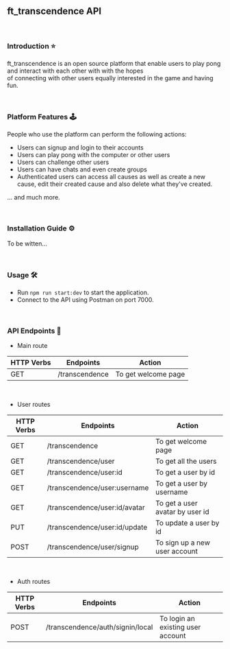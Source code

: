 ## ft_transcendence API

<br>

### Introduction ⭐

ft_transcendence is an open source platform that enable users to play pong and interact with each other with with the hopes \
of connecting with other users equally interested in the game and having fun.

<br>

### Platform Features 🕹️

People who use the platform can perform the following actions:

- Users can signup and login to their accounts
- Users can play pong with the computer or other users
- Users can challenge other users
- Users can have chats and even create groups
- Authenticated users can access all causes as well as create a new cause, edit their created cause and also
  delete what they've created.

... and much more.

<br>

### Installation Guide ⚙️

To be witten...

<br>

### Usage 🛠️

- Run `npm run start:dev` to start the application.
- Connect to the API using Postman on port 7000.

<br>

### API Endpoints 🔗

- Main route

| HTTP Verbs | Endpoints      | Action              |
| ---------- | -------------- | ------------------- |
| GET        | /transcendence | To get welcome page |

<br>

- User routes

| HTTP Verbs | Endpoints                     | Action                          |
| ---------- | ----------------------------- | ------------------------------- |
| GET        | /transcendence                | To get welcome page             |
| GET        | /transcendence/user           | To get all the users            |
| GET        | /transcendence/user:id        | To get a user by id             |
| GET        | /transcendence/user:username  | To get a user by username       |
| GET        | /transcendence/user:id/avatar | To get a user avatar by user id |
| PUT        | /transcendence/user:id/update | To update a user by id          |
| POST       | /transcendence/user/signup    | To sign up a new user account   |

<br>

- Auth routes

| HTTP Verbs | Endpoints                        | Action                            |
| ---------- | -------------------------------- | --------------------------------- |
| POST       | /transcendence/auth/signin/local | To login an existing user account |
